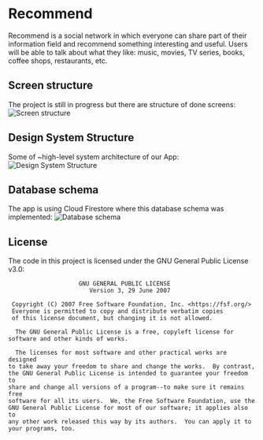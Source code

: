 # Recommend

Recommend is a social network in which everyone can share part of their information field and recommend something interesting and useful. Users will be able to talk about what they like: music, movies, TV series, books, coffee shops, restaurants, etc.

## Screen structure
The project is still in progress but there are structure of done screens:
![Screen structure](https://github.com/serjshul/Recommend/assets/70847355/9b84f0c6-d0bf-4099-a5fb-17fcc511dd30)

## Design System Structure
Some of ~high-level system architecture of our App:
![Design System Structure](https://github.com/serjshul/Recommend/assets/55315908/750a24e0-1947-4570-8452-3c2e951e2ec9)


## Database schema
The app is using Cloud Firestore where this database schema was implemented:
![Database schema](https://github.com/serjshul/Recommend/assets/70847355/09182a86-a6f8-45fa-bd7e-66845acedb35)

## License
The code in this project is licensed under the GNU General Public License v3.0:
```
                    GNU GENERAL PUBLIC LICENSE
                       Version 3, 29 June 2007

 Copyright (C) 2007 Free Software Foundation, Inc. <https://fsf.org/>
 Everyone is permitted to copy and distribute verbatim copies
 of this license document, but changing it is not allowed.

  The GNU General Public License is a free, copyleft license for
software and other kinds of works.

  The licenses for most software and other practical works are designed
to take away your freedom to share and change the works.  By contrast,
the GNU General Public License is intended to guarantee your freedom to
share and change all versions of a program--to make sure it remains free
software for all its users.  We, the Free Software Foundation, use the
GNU General Public License for most of our software; it applies also to
any other work released this way by its authors.  You can apply it to
your programs, too.
```
